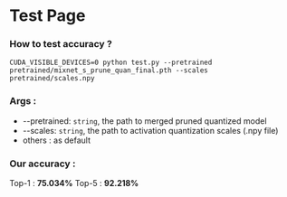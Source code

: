 # Test Page

### How to test accuracy ?

```shell
CUDA_VISIBLE_DEVICES=0 python test.py --pretrained pretrained/mixnet_s_prune_quan_final.pth --scales pretrained/scales.npy
```

### Args :
* --pretrained: `string`, the path to merged pruned quantized model
* --scales: `string`, the path to activation quantization scales (.npy file)
* others : as default

### Our accuracy : 
Top-1 : **75.034%**
Top-5 : **92.218%**

